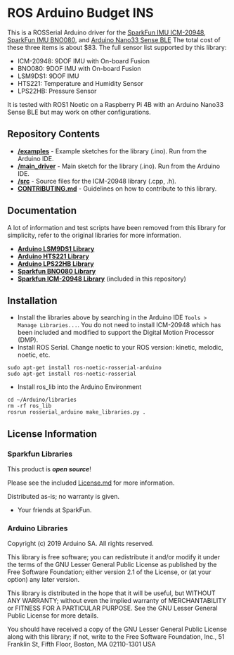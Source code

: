 # ROS Arduino Budget INS

This is a ROSSerial Arduino driver for the [SparkFun IMU ICM-20948](https://www.sparkfun.com/products/15335), [SparkFun IMU BNO080](https://www.sparkfun.com/products/14686), and [Arduino Nano33 Sense BLE](https://store.arduino.cc/usa/nano-33-ble-sense)  The total cost of these three items is about $83.  The full sensor list supported by this library:

* ICM-20948: 9DOF IMU with On-board Fusion
* BNO080: 9DOF IMU with On-board Fusion
* LSM9DS1: 9DOF IMU
* HTS221: Temperature and Humidity Sensor
* LPS22HB: Pressure Sensor

It is tested with ROS1 Noetic on a Raspberry Pi 4B with an Arduino Nano33 Sense BLE but may work on other configurations.

## Repository Contents

* [**/examples**](./examples) - Example sketches for the library (.ino). Run from the Arduino IDE.
* [**/main_driver**](./main_driver) - Main sketch for the library (.ino). Run from the Arduino IDE.
* [**/src**](./src) - Source files for the ICM-20948 library (.cpp, .h).
* [**CONTRIBUTING.md**](./CONTRIBUTING.md) - Guidelines on how to contribute to this library.

## Documentation

A lot of information and test scripts have been removed from this library for simplicity, refer to the original libraries for more information.

* **[Arduino LSM9DS1 Library](https://github.com/arduino-libraries/Arduino_LSM9DS1)**
* **[Arduino HTS221 Library](https://github.com/arduino-libraries/Arduino_HTS221)**
* **[Arduino LPS22HB Library](https://github.com/arduino-libraries/Arduino_LPS22HB)**
* **[Sparkfun BNO080 Library](https://github.com/sparkfun/SparkFun_BNO080_Arduino_Library)**
* **[Sparkfun ICM-20948 Library](https://github.com/GAVLab/ros_arduino_ICM-20948_BNO080)** (included in this repository)

## Installation

* Install the libraries above by searching in the Arduino IDE `Tools > Manage Libraries...`.  You do not need to install ICM-20948 which has been included and modified to support the Digital Motion Processor (DMP).
* Install ROS Serial.  Change noetic to your ROS version: kinetic, melodic, noetic, etc.
```
sudo apt-get install ros-noetic-rosserial-arduino
sudo apt-get install ros-noetic-rosserial
```
* Install ros_lib into the Arduino Environment
```
cd ~/Arduino/libraries
rm -rf ros_lib
rosrun rosserial_arduino make_libraries.py .
```

## License Information

### Sparkfun Libraries

This product is _**open source**_!

Please see the included [License.md](./License.md) for more information.

Distributed as-is; no warranty is given.

- Your friends at SparkFun.

### Arduino Libraries

Copyright (c) 2019 Arduino SA. All rights reserved.

This library is free software; you can redistribute it and/or modify it under the terms of the GNU Lesser General Public License as published by the Free Software Foundation; either version 2.1 of the License, or (at your option) any later version.

This library is distributed in the hope that it will be useful, but WITHOUT ANY WARRANTY; without even the implied warranty of MERCHANTABILITY or FITNESS FOR A PARTICULAR PURPOSE. See the GNU Lesser General Public License for more details.

You should have received a copy of the GNU Lesser General Public License along with this library; if not, write to the Free Software Foundation, Inc., 51 Franklin St, Fifth Floor, Boston, MA 02110-1301 USA
